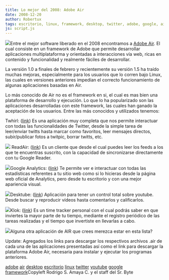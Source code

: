 ```yaml
---
title: Lo mejor del 2008: Adobe Air
date: 2008-12-20
author: Robertux
tags: escritorio, linux, framework, desktop, twitter, adobe, google, air, youtube
js: script.js
---
```


[![](http://2.bp.blogspot.com/_jH77WNrMVRA/SUxwmGP3PHI/AAAAAAAAFQI/7SYnQ6EkLGU/s400/airLogo.jpg)](http://2.bp.blogspot.com/_jH77WNrMVRA/SUxwmGP3PHI/AAAAAAAAFQI/7SYnQ6EkLGU/s1600-h/airLogo.jpg)Entre el mejor
      software liberado en el 2008 encontramos a [Adobe Air](http://get.adobe.com/air/). El cual consiste en un framework de Adobe que permite desarrollar aplicaciones
      multiplataforma y orientadas a interacciones vía web, ricas en contenido y funcionalidad y
      realmente fáciles de desarrollar.

La versión 1.0 a finales de febrero y
      recientemente su versión 1.5 ha traído muchas mejoras, especialmente para los usuarios que lo
      corren bajo Linux, las cuales en versiones anteriores impedían el correcto funcionamiento de
      algunas aplicaciones basadas en Air.

Lo más conocido de Air no es el
      framework en si, el cual es mas bien una plataforma de desarrollo y ejecución. Lo que lo ha
      popularizado son las aplicaciones desarrolladas con este framework, las cuales han ganado la
      aceptación de los usuarios. Entre las más conocidos y utilizados tenemos:

Twhirl: ([link](http://www.twhirl.org/files/twhirl-0.8.7.air)) Es una aplicación muy
      completa que nos permite interactuar con todas las funcionalidades de Twitter, desde la simple
      tarea de leer/enviar twitts hasta marcar como favoritos, leer mensajes directos,
      subir/publicar fotos a twitpic, borrar twitts, etc.

[![](http://2.bp.blogspot.com/_jH77WNrMVRA/SUx0t_CUyQI/AAAAAAAAFQY/PoUUEJJxlt0/s400/twhirl-0.3-timeline.jpg)](http://2.bp.blogspot.com/_jH77WNrMVRA/SUx0t_CUyQI/AAAAAAAAFQY/PoUUEJJxlt0/s1600-h/twhirl-0.3-timeline.jpg)
ReadAir: ([link](http://readair.googlecode.com/files/ReadAir.0.3.air)) Es un cliente
      que desde el cual puedes leer los feeds a los que te encuentras suscrito, con la capacidad de
      sincronizarse directamente con tu Google Reader.

[![](http://2.bp.blogspot.com/_jH77WNrMVRA/SUx1ioQtMiI/AAAAAAAAFQg/8o8BBe3gTPM/s400/ReadAir2.png)](http://2.bp.blogspot.com/_jH77WNrMVRA/SUx1ioQtMiI/AAAAAAAAFQg/8o8BBe3gTPM/s1600-h/ReadAir2.png)Google Analytics: ([link](http://www.aboutnico.be/updates/gas32.air)) Te permite ver e
      interactuar con todas las estadísticas referentes a tu sitio web como si lo hicieras desde la
      página web oficial de Analytics, pero desde tu escritorio y con una mejor apariencia
      visual.

[![](http://4.bp.blogspot.com/_jH77WNrMVRA/SUx2YWaEIuI/AAAAAAAAFQo/z6zCcfzqVIg/s400/googleanalytics.jpg)](http://4.bp.blogspot.com/_jH77WNrMVRA/SUx2YWaEIuI/AAAAAAAAFQo/z6zCcfzqVIg/s1600-h/googleanalytics.jpg)Desktube: ([link](http://thedesktube.com/DeskTube.air)) Aplicación para tener un control
      total sobre youtube. Desde buscar y reproducir vídeos hasta comentarlos y calificarlos.

[![](http://3.bp.blogspot.com/_jH77WNrMVRA/SUx29C9oBuI/AAAAAAAAFQw/IP3R4LQQ6cg/s400/desktube.jpg)](http://3.bp.blogspot.com/_jH77WNrMVRA/SUx29C9oBuI/AAAAAAAAFQw/IP3R4LQQ6cg/s1600-h/desktube.jpg)Klok: ([link](http://www.mcgraphix.com/blog/TimeTracker.air)) Es un time tracker
      personal con el cual podrás saber en que inviertes la mayor parte de tu tiempo, mediante el
      registro periódico de las tareas realizadas y el tiempo que invertiste en llevarlas a
      cabo.

[![](http://4.bp.blogspot.com/_jH77WNrMVRA/SUx44MuV9FI/AAAAAAAAFQ4/uy3TSuyaQ_4/s400/screenshot.png)](http://4.bp.blogspot.com/_jH77WNrMVRA/SUx44MuV9FI/AAAAAAAAFQ4/uy3TSuyaQ_4/s1600-h/screenshot.png)Alguna otra
      aplicación de AIR que crees merezca estar en esta lista?

Update: Agregados los links para descargar los
      respectivos archivos .air de cada una de las aplicaciones presentadas así como el link para
      descargar la plataforma Adobe Air, necesaria para instalar y ejecutar los programas
      anteriores.

[adobe](http://www.blogalaxia.com/tags/adobe) [air](http://www.blogalaxia.com/tags/air) [desktop](http://www.blogalaxia.com/tags/desktop) [escritorio](http://www.blogalaxia.com/tags/escritorio) [linux](http://www.blogalaxia.com/tags/linux) [twitter](http://www.blogalaxia.com/tags/twitter) [youtube](http://www.blogalaxia.com/tags/youtube) [google](http://www.blogalaxia.com/tags/google) [framework](http://www.blogalaxia.com/tags/framework)Copyleft Rodrigo S.
      Amaya C. y el staff del Sr. Byte
